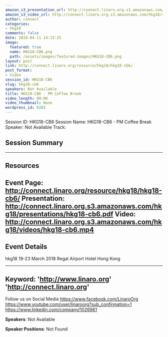 ```yaml
---
amazon_s3_presentation_url: http://connect.linaro.org.s3.amazonaws.com/hkg18/presentations/hkg18-cb6.pdf
amazon_s3_video_url: http://connect.linaro.org.s3.amazonaws.com/hkg18/videos/hkg18-cb6.mp4
author: connect
categories:
- hkg18
comments: false
date: 2018-04-11 14:15:25
image:
  featured: true
  name: HKG18-CB6.png
  path: /assets/images/featured-images/HKG18-CB6.png
layout: post
link: http://connect.linaro.org/resource/hkg18/hkg18-cb6/
post_format:
- Video
session_id: HKG18-CB6
slug: hkg18-cb6
speakers: Not Available
title: HKG18-CB6 - PM Coffee Break
video_length: 00:00
video_thumbnail: None
wordpress_id: 9202
---
```


Session ID: HKG18-CB6
Session Name: HKG18-CB6 - PM Coffee Break
Speaker: Not Available
Track: 


## Session Summary

---------------------------------------------------
## Resources
Event Page: http://connect.linaro.org/resource/hkg18/hkg18-cb6/
Presentation: http://connect.linaro.org.s3.amazonaws.com/hkg18/presentations/hkg18-cb6.pdf
Video: http://connect.linaro.org.s3.amazonaws.com/hkg18/videos/hkg18-cb6.mp4
 ---------------------------------------------------
## Event Details
hkg18
19-23 March 2018 
Regal Airport Hotel Hong Kong

---------------------------------------------------
Keyword: 
'http://www.linaro.org'
'http://connect.linaro.org'
---------------------------------------------------
Follow us on Social Media
https://www.facebook.com/LinaroOrg
https://www.youtube.com/user/linaroorg?sub_confirmation=1
https://www.linkedin.com/company/1026961

**Speakers**: Not Available

**Speaker Positions**: Not Found